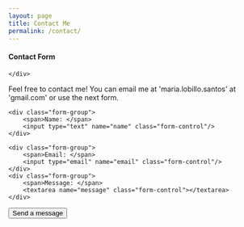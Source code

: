 ```yaml
---
layout: page
title: Contact Me
permalink: /contact/
---
```

<div class="row">
    <div class="col-md-8">
    <h4 class="text-center">Contact Form</h4>

    </div>
</div>
<div class="row">
    <div class="col-md-8">
        Feel free to contact me! You can email me at 'maria.lobillo.santos' at 'gmail.com' or 
        use the next form.
    </div>
</div>

<div class="row">
    <form action="https://getform.io/f/8e552d0b-e358-4098-9794-5f6783c85c04" method="POST" class="form col-md-8">

    <div class="form-group">
        <span>Name: </span>
        <input type="text" name="name" class="form-control"/>
    </div>

    <div class="form-group">
        <span>Email: </span>
        <input type="email" name="email" class="form-control"/>
    </div>
    <div class="form-group">
        <span>Message: </span>
        <textarea name="message" class="form-control"></textarea>
    </div>
  
  
  <button type="submit" class="btn btn-primary btn-block">Send a message</button>

</form>

</div>